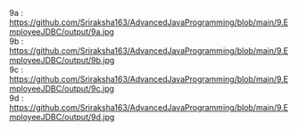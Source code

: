 9a : https://github.com/Sriraksha163/AdvancedJavaProgramming/blob/main/9.EmployeeJDBC/output/9a.jpg                                                
9b : https://github.com/Sriraksha163/AdvancedJavaProgramming/blob/main/9.EmployeeJDBC/output/9b.jpg                                           
9c : https://github.com/Sriraksha163/AdvancedJavaProgramming/blob/main/9.EmployeeJDBC/output/9c.jpg                                         
9d : https://github.com/Sriraksha163/AdvancedJavaProgramming/blob/main/9.EmployeeJDBC/output/9d.jpg                                              
